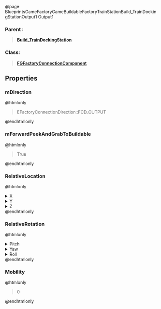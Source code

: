 @page BlueprintsGameFactoryGameBuildableFactoryTrainStationBuild_TrainDockingStationOutput1 Output1
### Parent :
<b><a href="_blueprints_game_factory_game_buildable_factory_train_station_build__train_docking_station.html"><blockquote>Build_TrainDockingStation</blockquote></a></b>
### Class:
<b><a href="_class_script_f_g_factory_connection_component.html"><blockquote>FGFactoryConnectionComponent</blockquote></a></b>
## Properties
### mDirection
@htmlonly
<blockquote>EFactoryConnectionDirection::FCD_OUTPUT</blockquote>
@endhtmlonly

### mForwardPeekAndGrabToBuildable
@htmlonly
<blockquote>True</blockquote>
@endhtmlonly

### RelativeLocation
@htmlonly
<details>
 <summary>X</summary>
<blockquote>300</blockquote>
</details>
<details>
 <summary>Y</summary>
<blockquote>1600</blockquote>
</details>
<details>
 <summary>Z</summary>
<blockquote>500</blockquote>
</details>
@endhtmlonly

### RelativeRotation
@htmlonly
<details>
 <summary>Pitch</summary>
<blockquote>0</blockquote>
</details>
<details>
 <summary>Yaw</summary>
<blockquote>90</blockquote>
</details>
<details>
 <summary>Roll</summary>
<blockquote>0</blockquote>
</details>
@endhtmlonly

### Mobility
@htmlonly
<blockquote>0</blockquote>
@endhtmlonly


